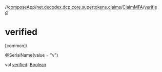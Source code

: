 //[composeApp](../../../index.md)/[net.decodex.dcp.core.supertokens.claims](../index.md)/[ClaimMFA](index.md)/[verified](verified.md)

# verified

[common]\

@SerialName(value = &quot;v&quot;)

val [verified](verified.md): [Boolean](https://kotlinlang.org/api/latest/jvm/stdlib/kotlin/-boolean/index.html)
